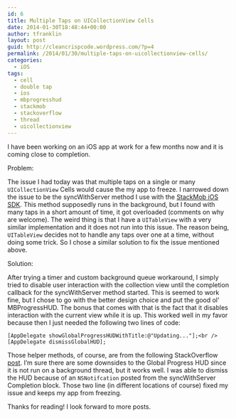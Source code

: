```yaml
---
id: 6
title: Multiple Taps on UICollectionView Cells
date: 2014-01-30T18:48:44+00:00
author: tfranklin
layout: post
guid: http://cleancrispcode.wordpress.com/?p=4
permalink: /2014/01/30/multiple-taps-on-uicollectionview-cells/
categories:
  - iOS
tags:
  - cell
  - double tap
  - ios
  - mbprogresshud
  - stackmob
  - stackoverflow
  - thread
  - uicollectionview
---
```

I have been working on an iOS app at work for a few months now and it is coming close to completion.

Problem:

The issue I had today was that multiple taps on a single or many `UICollectionView` Cells would cause the my app to freeze. I narrowed down the issue to be the syncWithServer method I use with the [StackMob iOS SDK](https://developer.stackmob.com/ios-sdk). This method supposedly runs in the background, but I found with many taps in a short amount of time, it got overloaded (comments on why are welcome). The weird thing is that I have a `UITableView` with a very similar implementation and it does not run into this issue. The reason being, `UITableView` decides not to handle any taps over one at a time, without doing some trick. So I chose a similar solution to fix the issue mentioned above.

Solution:

After trying a timer and custom background queue workaround, I simply tried to disable user interaction with the collection view until the completion callback for the syncWithServer method started. This is seemed to work fine, but I chose to go with the better design choice and put the good ol&#8217; MBProgressHUD. The bonus that comes with that is the fact that it disables interaction with the current view while it is up. This worked well in my favor because then I just needed the following two lines of code:

`[AppDelegate showGlobalProgressHUDWithTitle:@"Updating..."];<br />
[AppDelegate dismissGlobalHUD];`

Those helper methods, of course, are from the following StackOverflow [post](http://stackoverflow.com/questions/12033080/use-of-mbprogresshud-globally-make-it-singleton). I&#8217;m sure there are some downsides to the Global Progress HUD since it is not run on a background thread, but it works well. I was able to dismiss the HUD because of an `NSNotifcation` posted from the syncWithServer Completion block. Those two line (in different locations of course) fixed my issue and keeps my app from freezing.

Thanks for reading! I look forward to more posts.

<!-- AdSense Now! Lite: PreFiltered - NoAds [ WP is not in the loop. ] -->